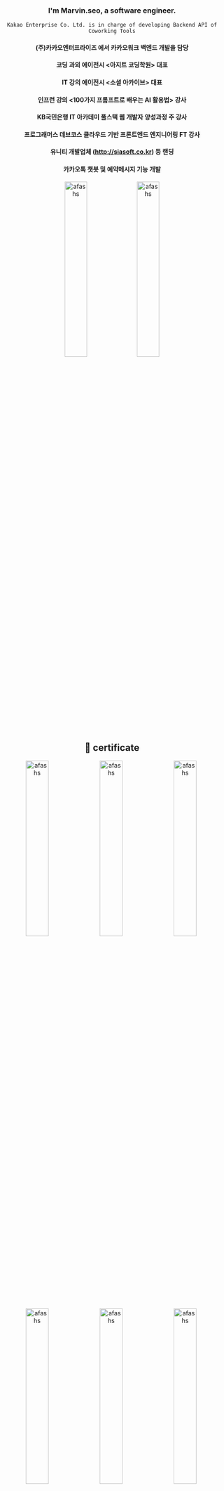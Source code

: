 

<div align=center>
	
### I'm Marvin.seo, a software engineer.
	Kakao Enterprise Co. Ltd. is in charge of developing Backend API of Coworking Tools

#### (주)카카오엔터프라이즈 에서 카카오워크 백엔드 개발을 담당

#### 코딩 과외 에이전시 <아지트 코딩학원> 대표

#### IT 강의 에이전시 <소셜 아카이브> 대표

#### 인프런 강의 <100가지 프롬프트로 배우는 AI 활용법> 강사

#### KB국민은행 IT 아카데미 풀스택 웹 개발자 양성과정 주 강사

#### 프로그래머스 데브코스 클라우드 기반 프론트엔드 엔지니어링 FT 강사

#### 유니티 개발업체 (http://siasoft.co.kr) 등 랜딩

#### 카카오톡 챗봇 및 예약메시지 기능 개발
<p>
<img alt="afashs" width="32%" src="https://github.com/user-attachments/assets/c50c0e4c-8ba4-4eb3-b4ca-dea52ebe4d4d" />
<img alt="afashs" width="32%" src="https://github.com/user-attachments/assets/0b14f86c-fe17-4a1c-8bfa-fdbe19895967" />
</p>



## :open_file_folder: certificate

<p>
	<img src="https://i.imgur.com/tUFBdLD.png" alt="afashs" width="32%"/>&nbsp;
	<img src="https://i.imgur.com/2sVm29e.jpg" alt="afashs" width="32%"/>&nbsp;
	<img src="https://i.imgur.com/bD3axUC.jpg" alt="afashs" width="32%"/>&nbsp;
	<img src="https://i.imgur.com/L4cvkri.jpg" alt="afashs" width="32%"/>&nbsp;
	<img src="https://i.imgur.com/kCOPJG6.png" alt="afashs" width="32%"/>&nbsp;
	<img src="https://i.imgur.com/GRRAKZO.png" alt="afashs" width="32%"/>&nbsp;
	<img src="https://i.imgur.com/gVqsAZQ.png" alt="afashs" width="32%"/>&nbsp;
	<img src="https://i.imgur.com/DpZWqG5.jpg" alt="afashs" width="32%"/>&nbsp;
	<img src="https://github.com/afashs/afashs/assets/56165665/cf67f572-790c-4b27-9361-d200d9e73602" alt="afashs" width="32%"/>&nbsp;
	<img src="https://github.com/afashs/afashs/assets/56165665/6576ad00-56a0-47c5-9a90-85baf11e8a37" alt="afashs" width="32%"/>&nbsp;
	<img src="https://github.com/afashs/afashs/assets/56165665/9d22a0d0-548c-4c3d-b4d4-a7496bdc1813" alt="afashs" width="32%"/>&nbsp;
 	<img src="https://github.com/afashs/afashs/assets/56165665/5081ce37-2abc-4638-b315-f24d06fb3714" alt="afashs" width="32%"/>&nbsp;
	
</p>

